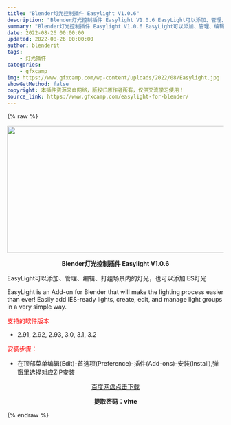 ```yaml
---
title: "Blender灯光控制插件 Easylight V1.0.6"
description: "Blender灯光控制插件 Easylight V1.0.6 EasyLight可以添加、管理、编辑、打组场景内的灯光，也可以添加IES灯光 EasyLight is an Add-on for Bl..."
summary: "Blender灯光控制插件 Easylight V1.0.6 EasyLight可以添加、管理、编辑、打组场景内的灯光，也可以添加IES灯光 EasyLight is an Add-on for Bl..."
date: 2022-08-26 00:00:00
updated: 2022-08-26 00:00:00
author: blenderit
tags: 
    - 灯光插件
categories:
    - gfxcamp
img: https://www.gfxcamp.com/wp-content/uploads/2022/08/Easylight.jpg
showGetMethod: false
copyright: 本插件资源来自网络，版权归原作者所有，仅供交流学习使用！
source_link: https://www.gfxcamp.com/easylight-for-blender/
---
```


{% raw %}
<div><p><img decoding="async" class="aligncenter size-full wp-image-106443" src="https://www.gfxcamp.com/wp-content/uploads/2022/08/Easylight.jpg" data-src="https://www.gfxcamp.com/wp-content/uploads/2022/08/Easylight.jpg" alt="" width="590" height="295" data-srcset="https://www.gfxcamp.com/wp-content/uploads/2022/08/Easylight.jpg 590w, https://www.gfxcamp.com/wp-content/uploads/2022/08/Easylight-150x75.jpg 150w" data-sizes="(max-width: 590px) 100vw, 590px"></p><p style="text-align: center;"><strong>Blender灯光控制插件 Easylight V1.0.6</strong></p><p>EasyLight可以添加、管理、编辑、打组场景内的灯光，也可以添加IES灯光</p><p>EasyLight is an Add-on for Blender that will make the lighting process easier than ever! Easily add IES-ready lights, create, edit, and manage light groups in a very simple way.</p><p><span style="color: #ff0000;">支持的软件版本</span></p><ul>
<li>2.91, 2.92, 2.93, 3.0, 3.1, 3.2</li>
</ul><p><span style="color: #ff0000;">安装步骤：</span></p><ul>
<li>在顶部菜单编辑(Edit)-首选项(Preference)-插件(Add-ons)-安装(Install),弹窗里选择对应ZIP安装</li>
</ul><p style="text-align: center;"><a class="maxbutton-3 maxbutton maxbutton-baidu" target="_blank" rel="noopener" href="https://pan.baidu.com/s/1JRei5rFitZnNCtzZ_hm_XQ?pwd=vhte"><span class="mb-text">百度网盘点击下载</span></a></p><p style="text-align: center;"><strong>提取密码：vhte</strong></p></div>
<div style="display: none">gfxcamp</div>
{% endraw %}